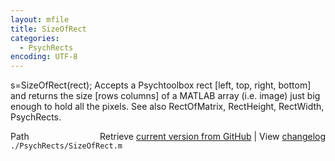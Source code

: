 ```yaml
---
layout: mfile
title: SizeOfRect
categories:
  - PsychRects
encoding: UTF-8
---
```


s=SizeOfRect\(rect\);
Accepts a Psychtoolbox rect \[left, top, right, bottom\] and returns the
size \[rows columns\] of a MATLAB array \(i.e. image\) just big enough to
hold all the pixels.
See also RectOfMatrix, RectHeight, RectWidth, PsychRects.


<div class="code_header" style="text-align:right;">
  <span style="float:left;">Path&nbsp;&nbsp;</span> <span class="counter">Retrieve <a href=
  "https://raw.github.com/Psychtoolbox-3/Psychtoolbox-3/beta/./PsychRects/SizeOfRect.m">current version from GitHub</a> | View <a href=
  "https://github.com/Psychtoolbox-3/Psychtoolbox-3/commits/beta/./PsychRects/SizeOfRect.m">changelog</a></span>
</div>
<div class="code">
  <code>./PsychRects/SizeOfRect.m</code>
</div>
